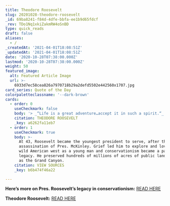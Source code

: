 ```yaml
---
title: Theodore Roosevelt
slug: 20201028-theodore-roosevelt
_id: 69ba8241-f84d-4dfe-bbfa-ee1b9d65fdcf
_rev: TDo1Nq1xkiZakmRW4oSnBD
type: quick_reads
draft: false
aliases:
  - /
_createdAt: '2021-04-01T18:08:51Z'
_updatedAt: '2021-04-01T18:08:51Z'
date: '2020-10-28T07:38:00.000Z'
lastmod: '2020-10-28T07:38:00.000Z'
weight: 50
featured_image:
  alt: Featured Article Image
  url: >-
    6933d7ec58cea826a7970718b29a2defd5502e442560x1707.jpg
card_series: Quote of the Day
colorpaletteclassname: '--dark-brown'
cards:
  - order: 0
    useCheckmark: false
    body: '> _“Life is a great adventure…accept it in such a spirit.“_'
    citation: THEODORE ROOSEVELT
    _key: a6262fa11eb7
  - order: 1
    useCheckmark: true
    body: >-
      At 43, Roosevelt became the youngest president to serve, after the
      assassination of Pres. McKinley. Grief led him to explore and love the
      wild American west as a young man and conservationism became a part of his
      legacy. He preserved hundreds of millions of acres of public lands, such
      as the Grand Canyon.
    citation: VIEW SOURCES
    _key: b6b474f46a22

---
```

**Here’s more on Pres. Roosevelt’s legacy in conservationism:** [READ HERE](https://www.nps.gov/thro/learn/historyculture/theodore-roosevelt-and-conservation.htm#:~:text=%20Roosevelt%20worked%20with%20his%20legislative%20branch%20to,land%20to%20Yosemite%20National%20Park%20%28CA%29%20More%20)

**Theodore Roosevelt:** [READ HERE](https://www.whitehouse.gov/about-the-white-house/presidents/theodore-roosevelt/)